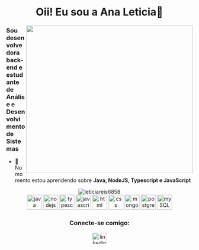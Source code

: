 
<h1 align="center">Oii! Eu sou a Ana Leticia👋</h1>

<a><img src="https://i.pinimg.com/originals/6e/85/f7/6e85f7e0111ac569249afb790efff78f.gif" width="450" height="400" align="right"/></a>

<h3 align="left">Sou desenvolvedora back-end e estudante de Análise e Desenvolvimento de Sistemas</h3>


- 🌱 No momento estou aprendendo sobre **Java, NodeJS, Typescript e JavaScript**

<div align="center">
 <img src="https://github-readme-stats.vercel.app/api/top-langs?username=leticiareis6858&show_icons=true&theme=synthwave&locale=en&layout=compact" alt="leticiareis6858"/>
 </div>
 
<div align="center"> 
<a><img src="https://cdn.jsdelivr.net/gh/devicons/devicon/icons/java/java-original-wordmark.svg" alt="java" width="40" height="40"/></a>
<a><img src="https://cdn.jsdelivr.net/gh/devicons/devicon/icons/nodejs/nodejs-original.svg" alt="nodejs" width="40" height="40"/></a>
<a><img src="https://cdn.jsdelivr.net/gh/devicons/devicon/icons/typescript/typescript-original.svg" alt="typescript" width="40" height="40"/></a> 
<a><img src="https://cdn.jsdelivr.net/gh/devicons/devicon/icons/javascript/javascript-plain.svg" alt="javascript" width="40" height="40"/></a>
<a><img src="https://cdn.jsdelivr.net/gh/devicons/devicon/icons/html5/html5-original-wordmark.svg" alt="html" width="40" height="40" /></a>
<a><img src="https://cdn.jsdelivr.net/gh/devicons/devicon/icons/css3/css3-original-wordmark.svg" alt="css" width="40" height="40"/></a>
<a><img src="https://cdn.jsdelivr.net/gh/devicons/devicon/icons/mongodb/mongodb-original.svg" alt="mongoDB" width="40" height="40"/></a>
<a><img src="https://cdn.jsdelivr.net/gh/devicons/devicon/icons/postgresql/postgresql-original.svg" alt="postgreSQL" width="40" height="40"/></a>
<a><img src="https://cdn.jsdelivr.net/gh/devicons/devicon/icons/mysql/mysql-original.svg" alt="mySQL" width="40" height="40"/></a>           
</div>
 
<div align="center">
<h3>Conecte-se comigo:</h3>
<p>
<a href="https://linkedin.com/in/analeticia6858" target="blank"><img align="center" src="https://raw.githubusercontent.com/rahuldkjain/github-profile-readme-generator/master/src/images/icons/Social/linked-in-alt.svg" alt="linkedin" height="30" width="40" /></a>
</p>
</div>

